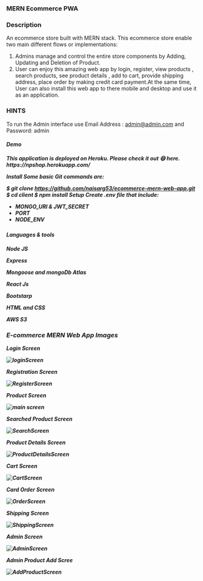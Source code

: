 <h3><b>MERN Ecommerce PWA</b></h3>

<h3><b>Description</b></h3>
An ecommerce store built with MERN stack. This ecommerce store enable two main different flows or implementations:

1) Admins manage and control the entire store components by Adding, Updating and Deletion of Product.
2) User can enjoy this amazing web app by login, register, view products , search products, see product details , add to cart, provide shipping address, place order by making credit card payment.At the same time, User can also install this web app to there mobile and desktop and use it as an application.

<h3><b>HINTS</b></h3>

To run the Admin interface use Email Address : admin@admin.com and Password: admin

<h5><b>Demo<b><h5>
This application is deployed on Heroku. Please check it out 😄 here.
https://npshop.herokuapp.com/

Install
Some basic Git commands are:

$ git clone https://github.com/naisarg53/ecommerce-mern-web-app.git
$ cd client
$ npm install
Setup
 Create .env file that include:

  * MONGO_URI & JWT_SECRET
  * PORT 
  * NODE_ENV

<h4><b>Languages & tools</b><h4>

Node JS

Express

Mongoose and mongoDb Atlas

React Js

Bootstarp

HTML and CSS
 
AWS S3

<h3><b>E-commerce MERN Web App Images</b></h3>
<b>Login Screen</b>


![loginScreen](https://user-images.githubusercontent.com/59700346/93866600-80647900-fce5-11ea-99ce-b43538222aaf.JPG)

<b>Registration Screen</b>

![RegisterScreen](https://user-images.githubusercontent.com/59700346/93866611-84909680-fce5-11ea-968b-1c78b59e0400.JPG)

<b>Product Screen</b>

![main screen](https://user-images.githubusercontent.com/59700346/93866628-88bcb400-fce5-11ea-852c-0041260e1799.JPG)

<b>Searched Product Screen</b>

![SearchScreen](https://user-images.githubusercontent.com/59700346/93866649-8f4b2b80-fce5-11ea-82b5-6cb180289354.JPG)

<b>Product Details Screen</b>

![ProductDetailsScreen](https://user-images.githubusercontent.com/59700346/93866657-91ad8580-fce5-11ea-8cb8-cb9c525eda8a.JPG)

<b>Cart Screen</b>

![CartScreen](https://user-images.githubusercontent.com/59700346/93866665-95410c80-fce5-11ea-802c-65dd03df0c5c.JPG)

<b>Card Order Screen</b>

![OrderScreen](https://user-images.githubusercontent.com/59700346/93866677-9bcf8400-fce5-11ea-977c-d8c014dbcd27.JPG)

<b>Shipping Screen</b>

![ShippingScreen](https://user-images.githubusercontent.com/59700346/93866707-a9850980-fce5-11ea-889a-5ad75c50298b.JPG)

<b>Admin Screen</b>

![AdminScreen](https://user-images.githubusercontent.com/59700346/93866721-adb12700-fce5-11ea-9d3f-61ea3f77485a.JPG)

<b>Admin Product Add Scree</b>

![AddProductScreen](https://user-images.githubusercontent.com/59700346/93866739-b30e7180-fce5-11ea-888b-f9969ad2e8de.JPG)
